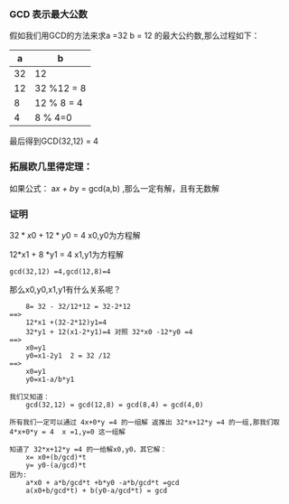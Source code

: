### GCD 表示最大公数

假如我们用GCD的方法来求a =32 b = 12 的最大公约数,那么过程如下：


| a  | b          |
|----|------------|
| 32 | 12         |
| 12 | 32 %12 = 8 |
| 8  | 12 % 8 = 4 |
| 4  | 8 % 4=0    |

最后得到GCD(32,12) = 4

### 拓展欧几里得定理：

如果公式： a*x + b*y  = gcd(a,b) ,那么一定有解，且有无数解


### 证明

$32*x0 + 12*y0$ = 4 x0,y0为方程解

12*x1 + 8 *y1 = 4 x1,y1为方程解

`gcd(32,12) =4,gcd(12,8)=4`



那么x0,y0,x1,y1有什么关系呢？

```
    8= 32 - 32/12*12 = 32-2*12
==>
    12*x1 +(32-2*12)y1=4
    32*y1 + 12(x1-2*y1)=4 对照 32*x0 -12*y0 =4
==>
    x0=y1
    y0=x1-2y1  2 = 32 /12
==>
    x0=y1
    y0=x1-a/b*y1

我们又知道：
    gcd(32,12) = gcd(12,8) = gcd(8,4) = gcd(4,0)

所有我们一定可以通过 4x+0*y =4 的一组解 返推出 32*x+12*y =4 的一组,那我们取4*x+0*y = 4  x =1,y=0 这一组解

知道了 32*x+12*y =4 的一给解x0,y0，其它解：
    x= x0+(b/gcd)*t
    y= y0-(a/gcd)*t
因为:
    a*x0 + a*b/gcd*t +b*y0 -a*b/gcd*t =gcd
    a(x0+b/gcd*t) + b(y0-a/gcd*t) = gcd

```

